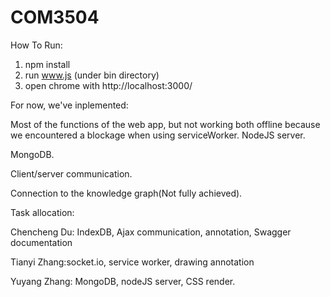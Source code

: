 # COM3504
 How To Run: 
1. npm install
2. run www.js (under bin directory)
3. open chrome with     http://localhost:3000/


For now, we've inplemented: 

Most of the functions of the web app, but not working both offline because we encountered a blockage when using serviceWorker.
NodeJS server.

MongoDB.

Client/server communication.

Connection to the knowledge graph(Not fully achieved).


Task allocation:

Chencheng Du: IndexDB, Ajax communication, annotation, Swagger documentation

Tianyi Zhang:socket.io, service worker, drawing annotation

Yuyang Zhang: MongoDB, nodeJS server, CSS render.
